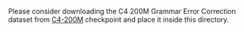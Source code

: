 Please consider downloading the C4 200M Grammar Error Correction dataset from [C4-200M](https://www.kaggle.com/datasets/dariocioni/c4200m) checkpoint and place it inside this directory. 